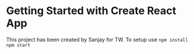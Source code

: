 # Getting Started with Create React App

This project has been created by Sanjay for TW.
To setup use
`npm install`
`npm start`
